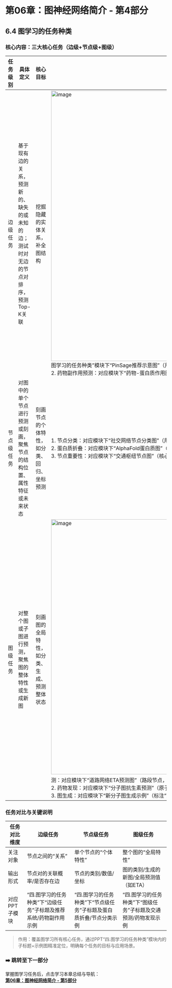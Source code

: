 # 第06章：图神经网络简介 - 第4部分
## 6.4 图学习的任务种类
### 核心内容：三大核心任务（边级+节点级+图级）  
| 任务级别       | 具体定义                                                                 | 核心目标                                                                 | 典型示例（匹配PPT，按模块内子图示定位）                          |
|----------------|--------------------------------------------------------------------------|--------------------------------------------------------------------------|-------------------------------------------------------|
| 边级任务       | 基于现有边的关系，预测新的、缺失的或未知的边；测试时对无边的节点对排序，预测Top-K关联 | 挖掘隐藏的实体关系，补全图结构                                           | <img width="1412" height="841" alt="image" src="https://github.com/user-attachments/assets/79356518-669a-49f7-90a5-a5c4c62a377a" />图学习的任务种类”模块下“PinSage推荐示意图”（用户-图钉二分图，标注“预测用户可能喜欢的图钉”）；<br>2. 药物副作用预测：对应模块下“药物-蛋白质作用图”（辛伐他汀+环丙沙星节点，标注“预测肌肉组织分解风险”） |
| 节点级任务     | 对图中的单个节点进行预测或刻画，聚焦节点的结构位置、属性特征或未来状态       | 刻画节点的个体特性，如分类、回归、坐标预测                               | 1. 节点分类：对应模块下“社交网络节点分类图”（用户节点标注“学生/职场人”标签）；<br>2. 蛋白质折叠：对应模块下“AlphaFold蛋白质图”（氨基酸节点，标注“预测3D坐标”）；<br>3. 节点重要性：对应模块下“交通枢纽节点图”（核心站点标注“枢纽”） |
| 图级任务       | 对整个图或子图进行预测，聚焦图的整体特性或生成新图                         | 刻画图的全局特性，如分类、生成、预测整体状态                             |<img width="1324" height="793" alt="image" src="https://github.com/user-attachments/assets/76c09b12-c2bf-43e9-889c-1fdaefe1d789" />1. 交通预测：对应模块下“道路网络ETA预测图”（路段节点，标注“预测到达时间”）；<br>2. 药物发现：对应模块下“分子图抗生素预测”（原子节点+化学键边，标注“预测是否为有效抗生素”）；<br>3. 图生成：对应模块下“新分子图生成示例”（标注“生成符合规则的分子结构”） |

### 任务对比与关键说明  
| 任务对比维度   | 边级任务                                                                 | 节点级任务                                                                 | 图级任务                                                                 |
|----------------|--------------------------------------------------------------------------|--------------------------------------------------------------------------|--------------------------------------------------------------------------|
| 关注对象       | 节点之间的“关系”                                                         | 单个节点的“个体特性”                                                     | 整个图的“全局特性”                                                     |
| 输出形式       | 节点对的关联概率/是否存在边                                             | 节点的类别/数值/坐标                                                     | 图的类别/生成的新图/全局预测值（如ETA）                                   |
| 对应PPT子模块  | “四.图学习的任务种类”下“边级任务”子标题及推荐系统/药物副作用示例          | “四.图学习的任务种类”下“节点级任务”子标题及蛋白质折叠/节点分类示例          | “四.图学习的任务种类”下“图级任务”子标题及交通预测/药物发现示例          |

> 作用：覆盖图学习所有核心任务，通过PPT“四.图学习的任务种类”模块内的子标题+示例图精准定位，明确每个任务的目标与应用场景。  

### ➡️ 跳转至下一部分  
掌握图学习任务后，点击学习本章总结与导航：  
**[第06章：图神经网络简介 - 第5部分](chapter06_part5.md)**
